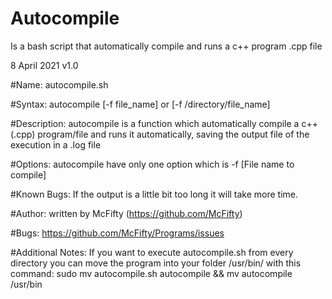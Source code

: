 # Autocompile
Is a bash script that automatically compile and runs a c++ program .cpp file

8 April 2021 v1.0

#Name:      autocompile.sh

#Syntax:      autocompile [-f file_name] or [-f /directory/file_name]

#Description:     autocompile is a function which automatically compile a c++ (.cpp) program/file and runs it automatically, saving the output file of the execution in a .log file

#Options:     autocompile have only one option which is -f [File name to compile]

#Known Bugs:      If the output is a little bit too long it will take more time.

#Author:      written by McFifty (https://github.com/McFifty)

#Bugs:      https://github.com/McFifty/Programs/issues

#Additional Notes:      If you want to execute autocompile.sh from every directory you can move the program into your folder /usr/bin/ with this command:
                        sudo mv autocompile.sh autocompile && mv autocompile /usr/bin
                        
